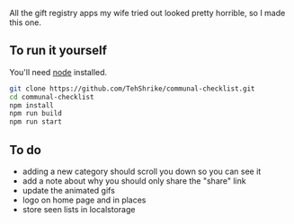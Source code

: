 All the gift registry apps my wife tried out looked pretty horrible, so I made this one.

## To run it yourself

You'll need [node](https://iojs.org/) installed.

```sh
git clone https://github.com/TehShrike/communal-checklist.git
cd communal-checklist
npm install
npm run build
npm run start
```

## To do

- adding a new category should scroll you down so you can see it
- add a note about why you should only share the "share" link
- update the animated gifs
- logo on home page and in places
- store seen lists in localstorage
